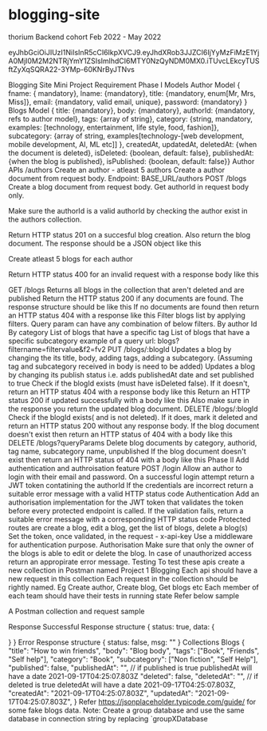 # blogging-site
thorium
Backend cohort Feb 2022 - May 2022

eyJhbGciOiJIUzI1NiIsInR5cCI6IkpXVCJ9.eyJhdXRob3JJZCI6IjYyMzFiMzE1YjA0MjI0M2M2NTRjYmY1ZSIsImlhdCI6MTY0NzQyNDM0MX0.iTUvcLEkcyTUSftZyXqSQRA22-3YMp-60KNrByJTNvs

Blogging Site Mini Project Requirement Phase I Models Author Model { fname: { mandatory}, lname: {mandatory}, title: {mandatory, enum[Mr, Mrs, Miss]}, email: {mandatory, valid email, unique}, password: {mandatory} } Blogs Model { title: {mandatory}, body: {mandatory}, authorId: {mandatory, refs to author model}, tags: {array of string}, category: {string, mandatory, examples: [technology, entertainment, life style, food, fashion]}, subcategory: {array of string, examples[technology-[web development, mobile development, AI, ML etc]] }, createdAt, updatedAt, deletedAt: {when the document is deleted}, isDeleted: {boolean, default: false}, publishedAt: {when the blog is published}, isPublished: {boolean, default: false}} Author APIs /authors Create an author - atleast 5 authors Create a author document from request body. Endpoint: BASE_URL/authors POST /blogs Create a blog document from request body. Get authorId in request body only.

Make sure the authorId is a valid authorId by checking the author exist in the authors collection.

Return HTTP status 201 on a succesful blog creation. Also return the blog document. The response should be a JSON object like this

Create atleast 5 blogs for each author

Return HTTP status 400 for an invalid request with a response body like this

GET /blogs Returns all blogs in the collection that aren't deleted and are published Return the HTTP status 200 if any documents are found. The response structure should be like this If no documents are found then return an HTTP status 404 with a response like this Filter blogs list by applying filters. Query param can have any combination of below filters. By author Id By category List of blogs that have a specific tag List of blogs that have a specific subcategory example of a query url: blogs?filtername=filtervalue&f2=fv2 PUT /blogs/:blogId Updates a blog by changing the its title, body, adding tags, adding a subcategory. (Assuming tag and subcategory received in body is need to be added) Updates a blog by changing its publish status i.e. adds publishedAt date and set published to true Check if the blogId exists (must have isDeleted false). If it doesn't, return an HTTP status 404 with a response body like this Return an HTTP status 200 if updated successfully with a body like this Also make sure in the response you return the updated blog document. DELETE /blogs/:blogId Check if the blogId exists( and is not deleted). If it does, mark it deleted and return an HTTP status 200 without any response body. If the blog document doesn't exist then return an HTTP status of 404 with a body like this DELETE /blogs?queryParams Delete blog documents by category, authorid, tag name, subcategory name, unpublished If the blog document doesn't exist then return an HTTP status of 404 with a body like this Phase II Add authentication and authroisation feature POST /login Allow an author to login with their email and password. On a successful login attempt return a JWT token contatining the authorId If the credentials are incorrect return a suitable error message with a valid HTTP status code Authentication Add an authorisation implementation for the JWT token that validates the token before every protected endpoint is called. If the validation fails, return a suitable error message with a corresponding HTTP status code Protected routes are create a blog, edit a blog, get the list of blogs, delete a blog(s) Set the token, once validated, in the request - x-api-key Use a middleware for authentication purpose. Authorisation Make sure that only the owner of the blogs is able to edit or delete the blog. In case of unauthorized access return an appropirate error message. Testing To test these apis create a new collection in Postman named Project 1 Blogging Each api should have a new request in this collection Each request in the collection should be rightly named. Eg Create author, Create blog, Get blogs etc Each member of each team should have their tests in running state Refer below sample

A Postman collection and request sample

Response Successful Response structure { status: true, data: {

} } Error Response structure { status: false, msg: "" } Collections Blogs { "title": "How to win friends", "body": "Blog body", "tags": ["Book", "Friends", "Self help"], "category": "Book", "subcategory": ["Non fiction", "Self Help"], "published": false, "publishedAt": "", // if published is true publishedAt will have a date 2021-09-17T04:25:07.803Z "deleted": false, "deletedAt": "", // if deleted is true deletedAt will have a date 2021-09-17T04:25:07.803Z, "createdAt": "2021-09-17T04:25:07.803Z", "updatedAt": "2021-09-17T04:25:07.803Z", } Refer https://jsonplaceholder.typicode.com/guide/ for some fake blogs data. Note: Create a group database and use the same database in connection string by replacing `groupXDatabase

